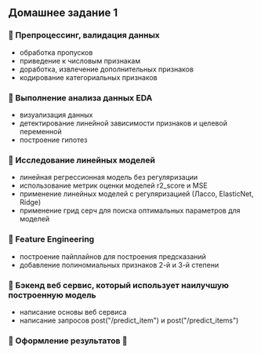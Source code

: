 ## Домашнее задание 1


### 🐸 Препроцессинг, валидация данных
- обработка пропусков
- приведение к числовым признакам
- доработка, извлечение дополнительных признаков
- кодирование категориальных признаков

### 🐸 Выполнение анализа данных EDA

- визуализация данных
- детектирование линейной зависимости признаков и целевой переменной
- построение гипотез

### 🐸 Исследование линейных моделей
- линейная регрессионная модель без регуляризации
- использование метрик оценки моделей r2_score и MSE
- применение линейных моделей с регуляризацией (Лассо, ElasticNet, Ridge)
- применение грид серч для поиска оптимальных параметров для моделей

### 🐸 Feature Engineering
- построение пайплайнов для построения предсказаний
- добавление полиномиальных признаков 2-й и 3-й степени

### 🐸 Бэкенд веб сервис, который использует наилучшую построенную модель
- написание основы веб сервиса
- написание запросов post("/predict_item") и post("/predict_items")

### 🐸 Оформление результатов 🦚 
